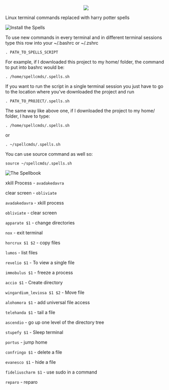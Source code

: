 <p align="center">
  <img src="https://user-images.githubusercontent.com/12611076/66220372-30a03280-e6cd-11e9-9263-55f1eb129b1d.png">
</p>


Linux terminal commands replaced with harry potter spells

![Install the Spells](https://user-images.githubusercontent.com/12611076/66222104-b2de2600-e6d0-11e9-985e-0a38cbea9502.png)

To use new commands in every terminal and in different terminal sessions type this row into your ~/.bashrc or ~/.zshrc 
```
. PATH_TO_SPELLS_SCRIPT 
```
For example, if I downloaded this project to my home/ folder, the command to put into bashrc would be:
```
. /home/spellcmds/.spells.sh 
```

If you want to run the script in a single terminal session you just have to go to the location where you've downloaded the project and run 
```
. PATH_TO_PROJECT/.spells.sh
```

The same way like above one, if I downloaded the project to my home/ folder, I have to type:
```
. /home/spellcmds/.spells.sh
```

or 

```
. ~/spellcmds/.spells.sh
```

You can use source command as well so:

```
source ~/spellcmds/.spells.sh 
```

![The Spellbook](https://user-images.githubusercontent.com/12611076/66222136-c38e9c00-e6d0-11e9-8cb4-53e6ae3903a2.png)

xkill Process - `avadakedavra`

clear screen - `obliviate`

`avadakedavra` - xkill process

`obliviate` - clear screen

`apparate $1` - change directories 

`nox` - exit terminal

`horcrux $1 $2` - copy files 

`lumos` - list files

`revelio $1` - To view a single file

`immobulus $1` - freeze a process 

`accio $1` - Create directory

`wingardium_leviosa $1 $2` - Move file

`alohomora $1` - add universal file access

`telehanda $1` - tail a file

`ascendio` - go up one level of the directory tree

`stupefy $1` - Sleep terminal

`portus` - jump home

`confringo $1` - delete a file

`evanesco $1` - hide a file

`fideliuscharm $1` - use sudo in a command

`reparo` - reparo
